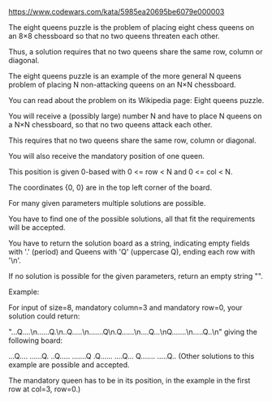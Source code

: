 https://www.codewars.com/kata/5985ea20695be6079e000003

The eight queens puzzle is the problem of placing
eight chess queens on an 8×8 chessboard so that no
two queens threaten each other.

Thus, a solution requires that no two queens
share the same row, column or diagonal.

The eight queens puzzle is an example of the
more general N queens problem of placing N
non-attacking queens on an N×N chessboard.

You can read about the problem on its
Wikipedia page: Eight queens puzzle.

You will receive a (possibly large) number N and
have to place N queens on a N×N chessboard, so that
no two queens attack each other.

This requires that no two queens share the
same row, column or diagonal.

You will also receive the mandatory position
of one queen.

This position is given 0-based with
0 <= row < N and 0 <= col < N.

The coordinates {0, 0} are in the top left
corner of the board.

For many given parameters multiple solutions
are possible.

You have to find one of the possible
solutions, all that fit the requirements will be accepted.

You have to return the solution board as a string,
indicating empty fields with '.' (period) and Queens
with 'Q' (uppercase Q), ending each row with '\n'.

If no solution is possible for the given parameters,
return an empty string "".

Example:

For input of size=8, mandatory column=3 and mandatory row=0, your solution could return:

"...Q....\n......Q.\n..Q.....\n.......Q\n.Q......\n....Q...\nQ.......\n.....Q..\n"
giving the following board:

...Q....
......Q.
..Q.....
.......Q
.Q......
....Q...
Q.......
.....Q..
(Other solutions to this example are possible and accepted.

The mandatory queen has to be in its
position, in the example in the first row at col=3, row=0.)